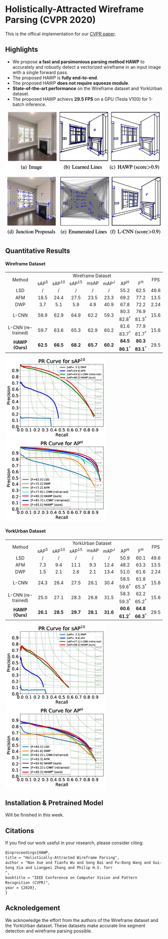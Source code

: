 # Holistically-Attracted Wireframe Parsing (CVPR 2020)

This is the offical implementation for our [CVPR paper](https://arxiv.org/pdf/2003.01663).

## Highlights
- We propose **a fast and parsimonious parsing method HAWP** to accurately and robustly detect a vectorized wireframe in an input image with a single forward pass. 
- The proposed HAWP is **fully end-to-end**.
- The proposed HAWP **does not require squeeze module**.
- **State-of-the-art performance** on the Wireframe dataset and YorkUrban dataset.
- The proposed HAWP achievs **29.5 FPS** on a GPU (Tesla V100) for 1-batch inference.

<p align="center">
<img src="figures/teaser.png" height="400" >
<p>

## Quantitative Results

#### Wireframe Dataset

<table style="text-align:center" align="center">
<tr>
    <td rowspan="2" style="text-align:center"> Method </td> 
    <td colspan="7" style="text-align:center"> Wireframe Dataset </td>
    <td rowspan="2" style="text-align:center"> FPS </td>
</tr>
<tr >
    <td >sAP<sup>5</sup></td><td>sAP<sup>10</sup></td><td>sAP<sup>15</sup></td>
    <td>msAP</td><td>mAP<sup>J</sup></td><td>AP<sup>H</sup></td><td>F<sup>H</sup></td>    
</tr>
<tr>
  <td> LSD</td> <td>/</td> <td>/</td><td>/</td><td>/</td><td>/</td><td>55.2</td><td>62.5</td> <td>49.6</td>  
</tr>
<tr>
  <td> AFM</td> 
  <td>18.5</td> 
  <td>24.4</td>
  <td>27.5</td>
  <td>23.5</td>
  <td>23.3</td>
  <td>69.2</td>
  <td>77.2</td> <td>13.5</td>  
</tr>
<tr>
  <td> DWP</td> 
  <td>3.7</td> 
  <td>5.1</td>
  <td>5.9</td>
  <td>4.9</td>
  <td>40.9</td>
  <td>67.8</td>
  <td>72.2</td> <td>2.24</td>  
</tr>
<tr>
  <td rowspan="2"> L-CNN</td> 
  <td rowspan="2">58.9</td> 
  <td rowspan="2">62.9</td>
  <td rowspan="2">64.9</td>
  <td rowspan="2">62.2</td>
  <td rowspan="2">59.3</td>
  <td>80.3</td>
  <td>76.9</td> 
  <td rowspan="2">15.6</td>  
</tr>
<tr>
  <td>82.8<sup><span>&#8224;</span></sup>
</td><td>81.3<sup><span>&#8224;</span></sup></td>
</tr>
<tr>
  <td rowspan="2"> L-CNN (re-trained)</td> 
  <td rowspan="2">59.7</td> 
  <td rowspan="2">63.6</td>
  <td rowspan="2">65.3</td>
  <td rowspan="2">62.9</td>
  <td rowspan="2">60.2</td>
  <td>81.6</td>
  <td>77.9</td> 
  <td rowspan="2">15.6</td>  
</tr>
<tr>
  <td>83.7<sup><span>&#8224;</span></sup>
</td><td>81.7<sup><span>&#8224;</span></sup></td>
</tr>
<tr>
  <td rowspan="2"> <b>HAWP (Ours)</b></td> 
  <td rowspan="2"><b>62.5</b></td> 
  <td rowspan="2"><b>66.5</b></td>
  <td rowspan="2"><b>68.2</b></td>
  <td rowspan="2"><b>65.7</b></td>
  <td rowspan="2"><b>60.2</b></td>
  <td><b>84.5</b></td>
  <td><b>80.3</b></td> 
  <td rowspan="2">29.5</td>  
</tr>
<tr>
  <td><b>86.1</b><sup><span>&#8224;</span></sup>
</td><td><b>83.1</b><sup><span>&#8224;</span></sup></td>
</tr>  
</table>


<p align="left">
<img src="figures/sAP10-wireframe.png" height="260" >
<img src="figures/APH-wireframe.png" height="260" >
</p>




#### YorkUrban Dataset
<p align="center">
<table style="text-align:center">
<tr>
    <td rowspan="2" style="text-align:center"> Method </td> 
    <td colspan="7" style="text-align:center"> YorkUrban Dataset </td>
    <td rowspan="2" style="text-align:center"> FPS </td>
</tr>
<tr >
    <td >sAP<sup>5</sup></td><td>sAP<sup>10</sup></td><td>sAP<sup>15</sup></td>
    <td>msAP</td><td>mAP<sup>J</sup></td><td>AP<sup>H</sup></td><td>F<sup>H</sup></td>    
</tr>
<tr>
  <td> LSD</td> <td>/</td> <td>/</td><td>/</td><td>/</td><td>/</td><td>50.9</td><td>60.1</td> <td>49.6</td>  
</tr>
<tr>
  <td> AFM</td> 
  <td>7.3</td> 
  <td>9.4</td>
  <td>11.1</td>
  <td>9.3</td>
  <td>12.4</td>
  <td>48.2</td>
  <td>63.3</td> <td>13.5</td>  
</tr>
<tr>
  <td> DWP</td> 
  <td>1.5</td> 
  <td>2.1</td>
  <td>2.6</td>
  <td>2.1</td>
  <td>13.4</td>
  <td>51.0</td>
  <td>61.6</td> <td>2.24</td>  
</tr>
<tr>
  <td rowspan="2"> L-CNN</td> 
  <td rowspan="2">24.3</td> 
  <td rowspan="2">26.4</td>
  <td rowspan="2">27.5</td>
  <td rowspan="2">26.1</td>
  <td rowspan="2">30.4</td>
  <td>58.5</td>
  <td>61.8</td> 
  <td rowspan="2">15.6</td>  
</tr>
<tr>
  <td>59.6<sup><span>&#8224;</span></sup>
</td><td>65.3<sup><span>&#8224;</span></sup></td>
</tr>
<tr>
  <td rowspan="2"> L-CNN (re-trained)</td> 
  <td rowspan="2">25.0</td> 
  <td rowspan="2">27.1</td>
  <td rowspan="2">28.3</td>
  <td rowspan="2">26.8</td>
  <td rowspan="2">31.5</td>
  <td>58.3</td>
  <td>62.2</td> 
  <td rowspan="2">15.6</td>  
</tr>
<tr>
  <td>59.3<sup><span>&#8224;</span></sup>
</td><td>65.2<sup><span>&#8224;</span></sup></td>
</tr>
<tr>
  <td rowspan="2"> <b>HAWP (Ours)</b></td> 
  <td rowspan="2"><b>26.1</b></td> 
  <td rowspan="2"><b>28.5</b></td>
  <td rowspan="2"><b>29.7</b></td>
  <td rowspan="2"><b>28.1</b></td>
  <td rowspan="2"><b>31.6</b></td>
  <td><b>60.6</b></td>
  <td><b>64.8</b></td> 
  <td rowspan="2">29.5</td>  
</tr>
<tr>
  <td><b>61.2</b><sup><span>&#8224;</span></sup>
</td><td><b>66.3</b><sup><span>&#8224;</span></sup></td>
</tr>  
</table>
</p>


<p align="left">
<img src="figures/sAP10-york.png" height="260" >
<img src="figures/APH-york.png" height="260" >
<p>

## Installation & Pretrained Model

Will be finished in this week.

## Citations
If you find our work useful in your research, please consider citing:
```
@inproceedings{HAWP,
title = "Holistically-Attracted Wireframe Parsing",
author = "Nan Xue and Tianfu Wu and Song Bai and Fu-Dong Wang and Gui-Song Xia and Liangpei Zhang and Philip H.S. Torr
",
booktitle = "IEEE Conference on Computer Vision and Pattern Recognition (CVPR)",
year = {2020},
}
```

## Acknoledgement
We acknowledge the effort from the authors of the Wireframe dataset and the YorkUrban dataset. These datasets make accurate line segment detection and wireframe parsing possible.

